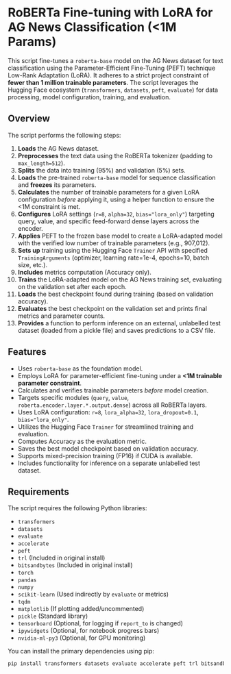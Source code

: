 # RoBERTa Fine-tuning with LoRA for AG News Classification (<1M Params)

This script fine-tunes a `roberta-base` model on the AG News dataset for text classification using the Parameter-Efficient Fine-Tuning (PEFT) technique Low-Rank Adaptation (LoRA). It adheres to a strict project constraint of **fewer than 1 million trainable parameters**. The script leverages the Hugging Face ecosystem (`transformers`, `datasets`, `peft`, `evaluate`) for data processing, model configuration, training, and evaluation.

## Overview

The script performs the following steps:

1.  **Loads** the AG News dataset.
2.  **Preprocesses** the text data using the RoBERTa tokenizer (padding to `max_length=512`).
3.  **Splits** the data into training (95%) and validation (5%) sets.
4.  **Loads** the pre-trained `roberta-base` model for sequence classification and **freezes** its parameters.
5.  **Calculates** the number of trainable parameters for a given LoRA configuration *before* applying it, using a helper function to ensure the <1M constraint is met.
6.  **Configures** LoRA settings (`r=8`, `alpha=32`, `bias="lora_only"`) targeting query, value, and specific feed-forward dense layers across the encoder.
7.  **Applies** PEFT to the frozen base model to create a LoRA-adapted model with the verified low number of trainable parameters (e.g., 907,012).
8.  **Sets up** training using the Hugging Face `Trainer` API with specified `TrainingArguments` (optimizer, learning rate=1e-4, epochs=10, batch size, etc.).
9.  **Includes** metrics computation (Accuracy only).
10. **Trains** the LoRA-adapted model on the AG News training set, evaluating on the validation set after each epoch.
11. **Loads** the best checkpoint found during training (based on validation accuracy).
12. **Evaluates** the best checkpoint on the validation set and prints final metrics and parameter counts.
13. **Provides** a function to perform inference on an external, unlabelled test dataset (loaded from a pickle file) and saves predictions to a CSV file.

## Features

*   Uses `roberta-base` as the foundation model.
*   Employs LoRA for parameter-efficient fine-tuning under a **<1M trainable parameter constraint**.
*   Calculates and verifies trainable parameters *before* model creation.
*   Targets specific modules (`query`, `value`, `roberta.encoder.layer.*.output.dense`) across all RoBERTa layers.
*   Uses LoRA configuration: `r=8`, `lora_alpha=32`, `lora_dropout=0.1`, `bias="lora_only"`.
*   Utilizes the Hugging Face `Trainer` for streamlined training and evaluation.
*   Computes Accuracy as the evaluation metric.
*   Saves the best model checkpoint based on validation accuracy.
*   Supports mixed-precision training (FP16) if CUDA is available.
*   Includes functionality for inference on a separate unlabelled test dataset.

## Requirements

The script requires the following Python libraries:

*   `transformers`
*   `datasets`
*   `evaluate`
*   `accelerate`
*   `peft`
*   `trl` (Included in original install)
*   `bitsandbytes` (Included in original install)
*   `torch`
*   `pandas`
*   `numpy`
*   `scikit-learn` (Used indirectly by `evaluate` or metrics)
*   `tqdm`
*   `matplotlib` (If plotting added/uncommented)
*   `pickle` (Standard library)
*   `tensorboard` (Optional, for logging if `report_to` is changed)
*   `ipywidgets` (Optional, for notebook progress bars)
*   `nvidia-ml-py3` (Optional, for GPU monitoring)

You can install the primary dependencies using pip:

```bash
pip install transformers datasets evaluate accelerate peft trl bitsandbytes torch pandas numpy scikit-learn tqdm matplotlib # Add other optionals if needed

